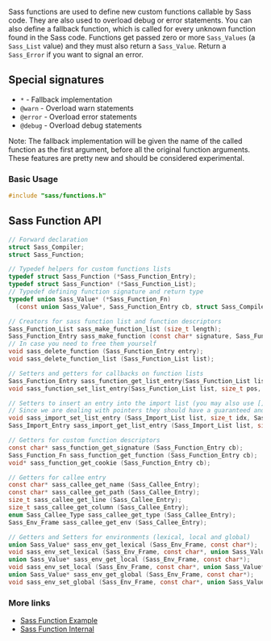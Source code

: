 Sass functions are used to define new custom functions callable by Sass code. They are also used to overload debug or
error statements. You can also define a fallback function, which is called for every unknown function found in the Sass
code. Functions get passed zero or more `Sass_Values` (a `Sass_List` value) and they must also return a `Sass_Value`.
Return a `Sass_Error` if you want to signal an error.

## Special signatures

- `*` - Fallback implementation
- `@warn` - Overload warn statements
- `@error` - Overload error statements
- `@debug` - Overload debug statements

Note: The fallback implementation will be given the name of the called function as the first argument, before all the
original function arguments. These features are pretty new and should be considered experimental.

### Basic Usage

```C
#include "sass/functions.h"
```

## Sass Function API

```C
// Forward declaration
struct Sass_Compiler;
struct Sass_Function;

// Typedef helpers for custom functions lists
typedef struct Sass_Function (*Sass_Function_Entry);
typedef struct Sass_Function* (*Sass_Function_List);
// Typedef defining function signature and return type
typedef union Sass_Value* (*Sass_Function_Fn)
  (const union Sass_Value*, Sass_Function_Entry cb, struct Sass_Compiler* compiler);

// Creators for sass function list and function descriptors
Sass_Function_List sass_make_function_list (size_t length);
Sass_Function_Entry sass_make_function (const char* signature, Sass_Function_Fn cb, void* cookie);
// In case you need to free them yourself
void sass_delete_function (Sass_Function_Entry entry);
void sass_delete_function_list (Sass_Function_List list);

// Setters and getters for callbacks on function lists
Sass_Function_Entry sass_function_get_list_entry(Sass_Function_List list, size_t pos);
void sass_function_set_list_entry(Sass_Function_List list, size_t pos, Sass_Function_Entry cb);

// Setters to insert an entry into the import list (you may also use [] access directly)
// Since we are dealing with pointers they should have a guaranteed and fixed size
void sass_import_set_list_entry (Sass_Import_List list, size_t idx, Sass_Import_Entry entry);
Sass_Import_Entry sass_import_get_list_entry (Sass_Import_List list, size_t idx);

// Getters for custom function descriptors
const char* sass_function_get_signature (Sass_Function_Entry cb);
Sass_Function_Fn sass_function_get_function (Sass_Function_Entry cb);
void* sass_function_get_cookie (Sass_Function_Entry cb);

// Getters for callee entry
const char* sass_callee_get_name (Sass_Callee_Entry);
const char* sass_callee_get_path (Sass_Callee_Entry);
size_t sass_callee_get_line (Sass_Callee_Entry);
size_t sass_callee_get_column (Sass_Callee_Entry);
enum Sass_Callee_Type sass_callee_get_type (Sass_Callee_Entry);
Sass_Env_Frame sass_callee_get_env (Sass_Callee_Entry);

// Getters and Setters for environments (lexical, local and global)
union Sass_Value* sass_env_get_lexical (Sass_Env_Frame, const char*);
void sass_env_set_lexical (Sass_Env_Frame, const char*, union Sass_Value*);
union Sass_Value* sass_env_get_local (Sass_Env_Frame, const char*);
void sass_env_set_local (Sass_Env_Frame, const char*, union Sass_Value*);
union Sass_Value* sass_env_get_global (Sass_Env_Frame, const char*);
void sass_env_set_global (Sass_Env_Frame, const char*, union Sass_Value*);
```

### More links

- [Sass Function Example](api-function-example.md)
- [Sass Function Internal](api-function-internal.md)

